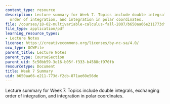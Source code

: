 ```yaml
---
content_type: resource
description: Lecture summary for Week 7. Topics include double integrals, exchanging
  order of integration, and integration in polar coordinates.
file: /courses/18-02-multivariable-calculus-fall-2007/b650aa66e211773df2cb871ae60e56de_lec_week7.pdf
file_type: application/pdf
learning_resource_types:
- Lecture Notes
license: https://creativecommons.org/licenses/by-nc-sa/4.0/
ocw_type: OCWFile
parent_title: Lecture Notes
parent_type: CourseSection
parent_uid: 5c50bb59-3e16-b05f-f333-b4588cf970fb
resourcetype: Document
title: Week 7 Summary
uid: b650aa66-e211-773d-f2cb-871ae60e56de
---
```

Lecture summary for Week 7. Topics include double integrals, exchanging order of integration, and integration in polar coordinates.